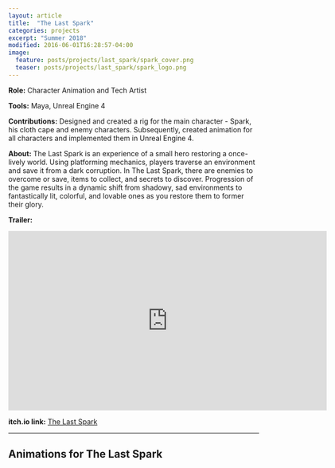 ```yaml
---
layout: article
title:  "The Last Spark"
categories: projects
excerpt: "Summer 2018"
modified: 2016-06-01T16:28:57-04:00
image:
  feature: posts/projects/last_spark/spark_cover.png
  teaser: posts/projects/last_spark/spark_logo.png
---
```


**Role:** Character Animation and Tech Artist

**Tools:** Maya, Unreal Engine 4

**Contributions:** Designed and created a rig for the main character - Spark, his cloth cape and enemy characters. Subsequently, created animation for all characters and implemented them in Unreal Engine 4.

**About:** The Last Spark is an experience of a small hero restoring a once-lively world. Using platforming mechanics, players traverse an environment and save it from a dark corruption. In The Last Spark, there are enemies to overcome or save, items to collect, and secrets to discover. Progression of the game results in a dynamic shift from shadowy, sad environments to fantastically lit, colorful, and lovable ones as you restore them to former their glory.

**Trailer:**

<iframe src="https://player.vimeo.com/video/334234733" width="640" height="360" frameborder="0" allow="autoplay; fullscreen" allowfullscreen></iframe>

**itch.io link:** [The Last Spark](https://final-hour-studios.itch.io/the-last-spark)

___

## Animations for The Last Spark
